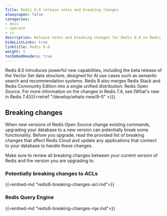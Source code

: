 ```yaml
---
Title: Redis 8.0 release notes and breaking changes
alwaysopen: false
categories:
- docs
- operate
- rc
description: Release notes and breaking changes for Redis 8.0 on Redis Cloud.
hideListLinks: true
linktitle: Redis 8.0
weight: 5
tocEmbedHeaders: true
---
```


Redis 8.0 introduces powerful new capabilities, including the beta release of the Vector Set data structure, designed for AI use cases such as semantic search and recommendation systems. Redis 8 also merges Redis Stack and Redis Community Edition into a single unified distribution: Redis Open Source. For more information on the changes in Redis 7.4, see [What's new in Redis 7.4]({{<relref "/develop/whats-new/8-0" >}}).

## Breaking changes

When new versions of Redis Open Source change existing commands, upgrading your database to a new version can potentially break some functionality. Before you upgrade, read the provided list of breaking changes that affect Redis Cloud and update any applications that connect to your database to handle these changes.

Make sure to review all breaking changes between your current version of Redis and the version you are upgrading to. 

### Potentially breaking changes to ACLs

{{<embed-md "redis8-breaking-changes-acl.md">}}

### Redis Query Engine

{{<embed-md "redis8-breaking-changes-rqe.md">}}
